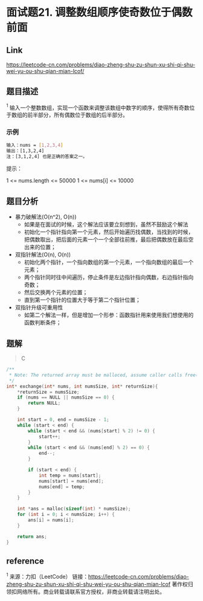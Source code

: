 # **面试题21. 调整数组顺序使奇数位于偶数前面**

## **Link**

<https://leetcode-cn.com/problems/diao-zheng-shu-zu-shun-xu-shi-qi-shu-wei-yu-ou-shu-qian-mian-lcof/>

## **题目描述**

$^1$ 输入一个整数数组，实现一个函数来调整该数组中数字的顺序，使得所有奇数位于数组的前半部分，所有偶数位于数组的后半部分。

### 示例

```bash
输入：nums = [1,2,3,4]
输出：[1,3,2,4]
注：[3,1,2,4] 也是正确的答案之一。
```

提示：

1 <= nums.length <= 50000
1 <= nums[i] <= 10000

## **题目分析**

* 暴力破解法(O(n^2), O(n))
  * 如果是在面试的时候，这个解法应该要立刻想到，虽然不鼓励这个解法
  * 初始化一个指针指向第一个元素，然后开始遍历找偶数，当找到的时候，把偶数取出，把后面的元素一个一个全部往前推，最后把偶数放在最后空出来的位置；
* 双指针解法(O(n), O(n))
  * 初始化两个指针，一个指向数组的第一个元素，一个指向数组的最后一个元素；
  * 两个指针同时往中间遍历，停止条件是左边指针指向偶数，右边指针指向奇数；
  * 然后交换两个元素的位置；
  * 直到第一个指针的位置大于等于第二个指针位置；
* 双指针升级可重用性
  * 如第二个解法一样，但是增加一个形参：函数指针用来使用我们想使用的函数判断条件；

## **题解**

>C

```cpp
/**
 * Note: The returned array must be malloced, assume caller calls free().
 */
int* exchange(int* nums, int numsSize, int* returnSize){
    *returnSize = numsSize;
    if (nums == NULL || numsSize == 0) {
        return NULL;
    }

    int start = 0, end = numsSize - 1;
    while (start < end) {
        while (start < end && (nums[start] % 2) != 0) {
            start++;
        }
        while (start < end && (nums[end] % 2) == 0) {
            end--;
        }

        if (start < end) {
            int temp = nums[start];
            nums[start] = nums[end];
            nums[end] = temp;
        }
    }

    int *ans = malloc(sizeof(int) * numsSize);
    for (int i = 0; i < numsSize; i++) {
        ans[i] = nums[i];
    }

    return ans;
}
```

## **reference**

$^1$ 来源：力扣（LeetCode）
链接：<https://leetcode-cn.com/problems/diao-zheng-shu-zu-shun-xu-shi-qi-shu-wei-yu-ou-shu-qian-mian-lcof>
著作权归领扣网络所有。商业转载请联系官方授权，非商业转载请注明出处。
